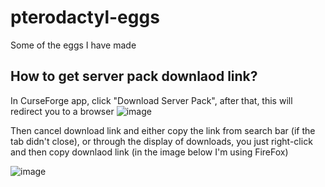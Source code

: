 # pterodactyl-eggs
Some of the eggs I have made

## How to get server pack downlaod link?
In CurseForge app, click "Download Server Pack", after that, this will redirect you to a browser
![image](https://github.com/ItsTauTvyDas/pterodactyl-eggs/assets/31439275/77521d54-ae04-486e-bf04-8320ce2502d7)

Then cancel download link and either copy the link from search bar (if the tab didn't close), or through the display of downloads, you just right-click and then copy downlaod link (in the image below I'm using FireFox)

![image](https://github.com/ItsTauTvyDas/pterodactyl-eggs/assets/31439275/a0dec596-e77c-45e3-bb94-012de849925c)
